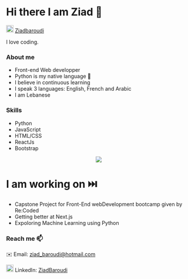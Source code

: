 # Hi there I am Ziad 👋

<img src="https://cdn0.iconfinder.com/data/icons/flat-social-media-icons-set-round-style-1/550/linkedin-512.png" alt="LinkedIn" width="20" height="20"> [Ziadbaroudi](https://linkedin.com/in/ziadbaroudi)



<p>I love coding.</p>
 
 ### About me 
  - Front-end Web developper 
  - Python is my native language 🐍
  - I believe in continuous learning
  - I speak 3 languages: English, French and Arabic
  - I am Lebanese

### Skills

- Python
- JavaScript
- HTML/CSS
- ReactJs
- Bootstrap
<div align="center" >
<a href="https://lh3.googleusercontent.com/y8CgaIOnkoi7bEmpnYlsZvdlZwdztpdObtKuHA60iRZtDTR4boitmP2iVlYdyj9IXgmd3JgM7K-ecO6V1vTOQDMsrBL_HPZH7KPKI9PbN8VNq3eM_dA0Tlv_ISrkVZYyXadKWJT8MQ=w2400?source=screenshot.guru"> <img src="https://lh3.googleusercontent.com/y8CgaIOnkoi7bEmpnYlsZvdlZwdztpdObtKuHA60iRZtDTR4boitmP2iVlYdyj9IXgmd3JgM7K-ecO6V1vTOQDMsrBL_HPZH7KPKI9PbN8VNq3eM_dA0Tlv_ISrkVZYyXadKWJT8MQ=w351-h315-p-k" /> </a></div>

# I am working on ⏭️
- Capstone Project for Front-End webDevelopment bootcamp given by Re:Coded
- Getting better at Next.js
- Expoloring Machine Learning using Python

### Reach me 📫 
✉️ Email: ziad_baroudi@hotmail.com  

<img src="https://cdn0.iconfinder.com/data/icons/flat-social-media-icons-set-round-style-1/550/linkedin-512.png" alt="LinkedIn" width="20" height="20"> LinkedIn: [ZiadBaroudi](https://linkedin.com/in/ziadbaroudi) 
